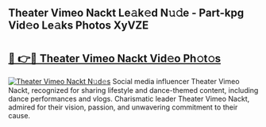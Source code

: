 ## Theater Vimeo Nackt Le𝚊k𝚎d N𝚞𝚍e - Part-kpg Vid𝚎o Le𝚊ks Photos XyVZE

# <h2><a href="http://fb0k61.evod.top/?m=Theater+Vimeo+Nackt">🔗 👉🔴 Theater Vimeo Nackt Vid𝚎o Ph𝚘t𝚘s</a></h2>

[![Theater Vimeo Nackt N𝚞d𝚎s](https://i.imgur.com/8V9OHl7.gif)](http://fb0k61.evod.top/?m=Theater+Vimeo+Nackt)
Social media influencer Theater Vimeo Nackt, recognized for sharing lifestyle and dance-themed content, including dance performances and vlogs. Charismatic leader Theater Vimeo Nackt, admired for their vision, passion, and unwavering commitment to their cause. 

